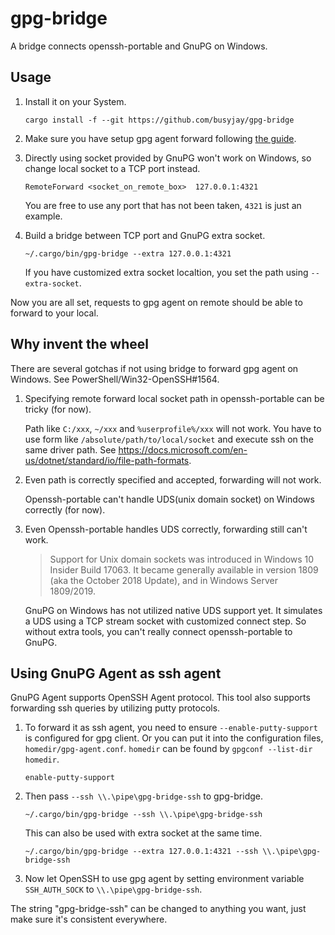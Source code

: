 # gpg-bridge
A bridge connects openssh-portable and GnuPG on Windows.

## Usage

1. Install it on your System.

    ```
    cargo install -f --git https://github.com/busyjay/gpg-bridge
    ```

2. Make sure you have setup gpg agent forward following [the guide](https://wiki.gnupg.org/AgentForwarding).

3. Directly using socket provided by GnuPG won't work on Windows, so change local socket to a TCP port instead.

    ```
    RemoteForward <socket_on_remote_box>  127.0.0.1:4321
    ```

    You are free to use any port that has not been taken, `4321` is just an example.

4. Build a bridge between TCP port and GnuPG extra socket.

    ```
    ~/.cargo/bin/gpg-bridge --extra 127.0.0.1:4321
    ```

    If you have customized extra socket localtion, you set the path using `--extra-socket`.

Now you are all set, requests to gpg agent on remote should be able to forward to your local.

## Why invent the wheel

There are several gotchas if not using bridge to forward gpg agent on Windows. See PowerShell/Win32-OpenSSH#1564.

1. Specifying remote forward local socket path in openssh-portable can be tricky (for now).

    Path like `C:/xxx`, `~/xxx` and `%userprofile%/xxx` will not work. You have to use form like
    `/absolute/path/to/local/socket` and execute ssh on the same driver path. See
    https://docs.microsoft.com/en-us/dotnet/standard/io/file-path-formats.

2. Even path is correctly specified and accepted, forwarding will not work.

    Openssh-portable can't handle UDS(unix domain socket) on Windows correctly (for now).

3. Even Openssh-portable handles UDS correctly, forwarding still can't work.

    > Support for Unix domain sockets was introduced in Windows 10 Insider Build 17063. It became generally
    available in version 1809 (aka the October 2018 Update), and in Windows Server 1809/2019.

    GnuPG on Windows has not utilized native UDS support yet. It simulates a UDS using a TCP stream socket with
    customized connect step. So without extra tools, you can't really connect openssh-portable to GnuPG.

## Using GnuPG Agent as ssh agent

GnuPG Agent supports OpenSSH Agent protocol. This tool also supports forwarding ssh queries by utilizing putty
protocols.

1. To forward it as ssh agent, you need to ensure `--enable-putty-support` is configured for gpg client. Or you
   can put it into the configuration files, `homedir/gpg-agent.conf`. `homedir` can be found by
   `gpgconf --list-dir homedir`.

    ```
    enable-putty-support
    ```

2. Then pass `--ssh \\.\pipe\gpg-bridge-ssh` to gpg-bridge.

    ```
    ~/.cargo/bin/gpg-bridge --ssh \\.\pipe\gpg-bridge-ssh
    ```

    This can also be used with extra socket at the same time.

    ```
    ~/.cargo/bin/gpg-bridge --extra 127.0.0.1:4321 --ssh \\.\pipe\gpg-bridge-ssh
    ```

3. Now let OpenSSH to use gpg agent by setting environment variable `SSH_AUTH_SOCK` to `\\.\pipe\gpg-bridge-ssh`.

The string "gpg-bridge-ssh" can be changed to anything you want, just make sure it's consistent everywhere.
